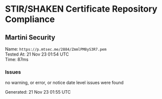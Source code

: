 # STIR/SHAKEN Certificate Repository Compliance

## Martini Security

Name: `https://p.mtsec.me/2884/ZmmlPM8yS3R7.pem`\
Tested At: 21 Nov 23 01:54 UTC\
Time: 87ms

### Issues

no warning, or error, or notice date level issues were found

Generated: 21 Nov 23 01:55 UTC